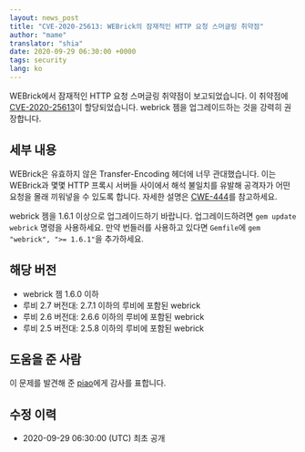 ```yaml
---
layout: news_post
title: "CVE-2020-25613: WEBrick의 잠재적인 HTTP 요청 스머글링 취약점"
author: "mame"
translator: "shia"
date: 2020-09-29 06:30:00 +0000
tags: security
lang: ko
---
```


WEBrick에서 잠재적인 HTTP 요청 스머글링 취약점이 보고되었습니다.
이 취약점에 [CVE-2020-25613](http://cve.mitre.org/cgi-bin/cvename.cgi?name=CVE-2020-25613)이 할당되었습니다.
webrick 젬을 업그레이드하는 것을 강력히 권장합니다.

## 세부 내용

WEBrick은 유효하지 않은 Transfer-Encoding 헤더에 너무 관대했습니다.
이는 WEBrick과 몇몇 HTTP 프록시 서버들 사이에서 해석 불일치를 유발해 공격자가 어떤 요청을 몰래 끼워넣을 수 있도록 합니다.
자세한 설명은 [CWE-444](https://cwe.mitre.org/data/definitions/444.html)를 참고하세요.

webrick 젬을 1.6.1 이상으로 업그레이드하기 바랍니다. 업그레이드하려면 `gem update webrick` 명령을 사용하세요. 만약 번들러를 사용하고 있다면 `Gemfile`에 `gem "webrick", ">= 1.6.1"`을 추가하세요.

## 해당 버전

* webrick 젬 1.6.0 이하
* 루비 2.7 버전대: 2.7.1 이하의 루비에 포함된 webrick
* 루비 2.6 버전대: 2.6.6 이하의 루비에 포함된 webrick
* 루비 2.5 버전대: 2.5.8 이하의 루비에 포함된 webrick

## 도움을 준 사람

이 문제를 발견해 준 [piao](https://hackerone.com/piao)에게 감사를 표합니다.

## 수정 이력

* 2020-09-29 06:30:00 (UTC) 최초 공개
